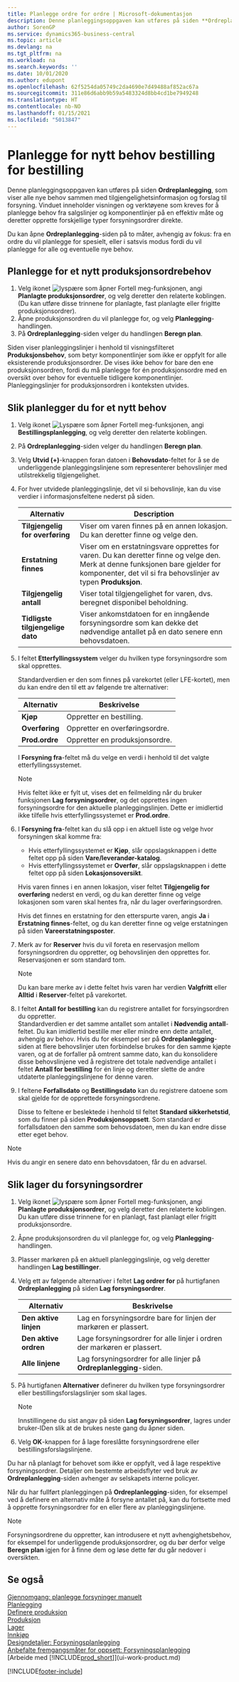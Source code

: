 ```yaml
---
title: Planlegge ordre for ordre | Microsoft-dokumentasjon
description: Denne planleggingsoppgaven kan utføres på siden **Ordreplanlegging**, som viser alle nye behov sammen med tilgjengelighetsinformasjon og forslag til forsyning. Vinduet inneholder visningen og verktøyene som kreves for å planlegge behov fra salgslinjer og komponentlinjer på en effektiv måte og deretter opprette forskjellige typer forsyningsordrer direkte.
author: SorenGP
ms.service: dynamics365-business-central
ms.topic: article
ms.devlang: na
ms.tgt_pltfrm: na
ms.workload: na
ms.search.keywords: ''
ms.date: 10/01/2020
ms.author: edupont
ms.openlocfilehash: 62f5254da05749c2da4690e7d49488af852ac67a
ms.sourcegitcommit: 311e86d6abb9b59a5483324d8bb4cd1be7949248
ms.translationtype: HT
ms.contentlocale: nb-NO
ms.lasthandoff: 01/15/2021
ms.locfileid: "5013847"
---
```

# <a name="plan-for-new-demand-order-by-order"></a>Planlegge for nytt behov bestilling for bestilling
Denne planleggingsoppgaven kan utføres på siden **Ordreplanlegging**, som viser alle nye behov sammen med tilgjengelighetsinformasjon og forslag til forsyning. Vinduet inneholder visningen og verktøyene som kreves for å planlegge behov fra salgslinjer og komponentlinjer på en effektiv måte og deretter opprette forskjellige typer forsyningsordrer direkte.  

Du kan åpne **Ordreplanlegging**-siden på to måter, avhengig av fokus: fra en ordre du vil planlegge for spesielt, eller i satsvis modus fordi du vil planlegge for alle og eventuelle nye behov.  


## <a name="to-plan-for-new-production-order-demand"></a>Planlegge for et nytt produksjonsordrebehov  
1.  Velg ikonet ![lyspære som åpner Fortell meg-funksjonen](media/ui-search/search_small.png "Fortell hva du vil gjøre"), angi **Planlagte produksjonsordrer**, og velg deretter den relaterte koblingen. (Du kan utføre disse trinnene for planlagte, fast planlagte eller frigitte produksjonsordrer).
2.  Åpne produksjonsordren du vil planlegge for, og velg **Planlegging**-handlingen.  
3.  På **Ordreplanlegging**-siden velger du handlingen **Beregn plan**.  

Siden viser planleggingslinjer i henhold til visningsfilteret **Produksjonsbehov**, som betyr komponentlinjer som ikke er oppfylt for alle eksisterende produksjonsordrer. De vises ikke behov for bare den ene produksjonsordren, fordi du må planlegge for én produksjonsordre med en oversikt over behov for eventuelle tidligere komponentlinjer. Planleggingslinjer for produksjonsordren i konteksten utvides.  

## <a name="to-plan-for-any-new-demand"></a>Slik planlegger du for et nytt behov  
1. Velg ikonet ![Lyspære som åpner Fortell meg-funksjonen](media/ui-search/search_small.png "Fortell hva du vil gjøre"), angi **Bestillingsplanlegging**, og velg deretter den relaterte koblingen.  
2.  På **Ordreplanlegging**-siden velger du handlingen **Beregn plan**.
3.  Velg **Utvid (+)**-knappen foran datoen i **Behovsdato**-feltet for å se de underliggende planleggingslinjene som representerer behovslinjer med utilstrekkelig tilgjengelighet.  
4.  For hver utvidede planleggingslinje, det vil si behovslinje, kan du vise verdier i informasjonsfeltene nederst på siden.  

    |Alternativ|Description|  
    |----------------------------------|---------------------------------------|  
    |**Tilgjengelig for overføring**|Viser om varen finnes på en annen lokasjon. Du kan deretter finne og velge den.|  
    |**Erstatning finnes**|Viser om en erstatningsvare opprettes for varen. Du kan deretter finne og velge den. Merk at denne funksjonen bare gjelder for komponenter, det vil si fra behovslinjer av typen **Produksjon**.|  
    |**Tilgjengelig antall**|Viser total tilgjengelighet for varen, dvs. beregnet disponibel beholdning.|  
    |**Tidligste tilgjengelige dato**|Viser ankomstdatoen for en inngående forsyningsordre som kan dekke det nødvendige antallet på en dato senere enn behovsdatoen.|  

5.  I feltet **Etterfyllingssystem** velger du hvilken type forsyningsordre som skal opprettes.  

    Standardverdien er den som finnes på varekortet (eller LFE-kortet), men du kan endre den til ett av følgende tre alternativer:  

    |Alternativ|Beskrivelse|  
    |----------------------------------|---------------------------------------|  
    |**Kjøp**|Oppretter en bestilling.|  
    |**Overføring**|Oppretter en overføringsordre.|  
    |**Prod.ordre**|Oppretter en produksjonsordre.|  

    I **Forsyning fra**-feltet må du velge en verdi i henhold til det valgte etterfyllingssystemet.  

    > [!NOTE]  
    >  Hvis feltet ikke er fylt ut, vises det en feilmelding når du bruker funksjonen **Lag forsyningsordrer**, og det opprettes ingen forsyningsordre for den aktuelle planleggingslinjen. Dette er imidlertid ikke tilfelle hvis etterfyllingssystemet er **Prod.ordre**.  

6.  I **Forsyning fra**-feltet kan du slå opp i en aktuell liste og velge hvor forsyningen skal komme fra:  

    - Hvis etterfyllingssystemet er **Kjøp**, slår oppslagsknappen i dette feltet opp på siden **Vare/leverandør-katalog**.  
    - Hvis etterfyllingssystemet er **Overfør**, slår oppslagsknappen i dette feltet opp på siden **Lokasjonsoversikt**.  

    Hvis varen finnes i en annen lokasjon, viser feltet **Tilgjengelig for overføring** nederst en verdi, og du kan deretter finne og velge lokasjonen som varen skal hentes fra, når du lager overføringsordren.  

    Hvis det finnes en erstatning for den etterspurte varen, angis **Ja** i **Erstatning finnes**-feltet, og du kan deretter finne og velge erstatningen på siden **Vareerstatningsposter**.  

7.  Merk av for **Reserver** hvis du vil foreta en reservasjon mellom forsyningsordren du oppretter, og behovslinjen den opprettes for. Reservasjonen er som standard tom.  

    > [!NOTE]  
    >  Du kan bare merke av i dette feltet hvis varen har verdien **Valgfritt** eller **Alltid** i **Reserver**-feltet på varekortet.  

8.  I feltet **Antall for bestilling** kan du registrere antallet for forsyingsordren du oppretter.   
    Standardverdien er det samme antallet som antallet i **Nødvendig antall**-feltet. Du kan imidlertid bestille mer eller mindre enn dette antallet, avhengig av behov. Hvis du for eksempel ser på **Ordreplanlegging**-siden at flere behovslinjer uten forbindelse brukes for den samme kjøpte varen, og at de forfaller på omtrent samme dato, kan du konsolidere disse behovslinjene ved å registrere det totale nødvendige antallet i feltet **Antall for bestilling** for én linje og deretter slette de andre utdaterte planleggingslinjene for denne varen.  

9.  I feltene **Forfallsdato** og **Bestillingsdato** kan du registrere datoene som skal gjelde for de opprettede forsyningsordrene.  

    Disse to feltene er beslektede i henhold til feltet **Standard sikkerhetstid**, som du finner på siden **Produksjonsoppsett**. Som standard er forfallsdatoen den samme som behovsdatoen, men du kan endre disse etter eget behov.  

> [!NOTE]  
>  Hvis du angir en senere dato enn behovsdatoen, får du en advarsel.  

## <a name="to-make-supply-orders"></a>Slik lager du forsyningsordrer  
1.  Velg ikonet ![lyspære som åpner Fortell meg-funksjonen](media/ui-search/search_small.png "Fortell hva du vil gjøre"), angi **Planlagte produksjonsordrer**, og velg deretter den relaterte koblingen. Du kan utføre disse trinnene for en planlagt, fast planlagt eller frigitt produksjonsordre.  
2.  Åpne produksjonsordren du vil planlegge for, og velg **Planlegging**-handlingen.  
3.  Plasser markøren på en aktuell planleggingslinje, og velg deretter handlingen **Lag bestillinger**.  
4.  Velg ett av følgende alternativer i feltet **Lag ordrer for** på hurtigfanen **Ordreplanlegging** på siden **Lag forsyningsordrer**.  

    |Alternativ|Beskrivelse|  
    |----------------------------------|---------------------------------------|  
    |**Den aktive linjen**|Lag en forsyningsordre bare for linjen der markøren er plassert.|  
    |**Den aktive ordren**|Lage forsyningsordrer for alle linjer i ordren der markøren er plassert.|  
    |**Alle linjene**|Lag forsyningsordrer for alle linjer på **Ordreplanlegging**-siden.|  

5.  På hurtigfanen **Alternativer** definerer du hvilken type forsyningsordrer eller bestillingsforslagslinjer som skal lages.  

    > [!NOTE]  
    >  Innstillingene du sist angav på siden **Lag forsyningsordrer**, lagres under bruker-IDen slik at de brukes neste gang du åpner siden.  

6.  Velg **OK**-knappen for å lage foreslåtte forsyningsordrene eller bestillingsforslagslinjene.  

Du har nå planlagt for behovet som ikke er oppfylt, ved å lage respektive forsyningsordrer. Detaljer om bestemte arbeidsflyter ved bruk av **Ordreplanlegging**-siden avhenger av selskapets interne policyer.  

Når du har fullført planleggingen på **Ordreplanlegging**-siden, for eksempel ved å definere en alternativ måte å forsyne antallet på, kan du fortsette med å opprette forsyningsordrer for en eller flere av planleggingslinjene.  

> [!NOTE]  
>  Forsyningsordrene du oppretter, kan introdusere et nytt avhengighetsbehov, for eksempel for underliggende produksjonsordrer, og du bør derfor velge **Beregn plan** igjen for å finne dem og løse dette før du går nedover i oversikten.  

## <a name="see-also"></a>Se også  
[Gjennomgang: planlegge forsyninger manuelt](walkthrough-planning-supplies-manually.md)  
[Planlegging](production-planning.md)  
[Definere produksjon](production-configure-production-processes.md)  
[Produksjon](production-manage-manufacturing.md)    
[Lager](inventory-manage-inventory.md)  
[Innkjøp](purchasing-manage-purchasing.md)  
[Designdetaljer: Forsyningsplanlegging](design-details-supply-planning.md)   
[Anbefalte fremgangsmåter for oppsett: Forsyningsplanlegging](setup-best-practices-supply-planning.md)  
[Arbeide med [!INCLUDE[prod_short](includes/prod_short.md)]](ui-work-product.md)


[!INCLUDE[footer-include](includes/footer-banner.md)]